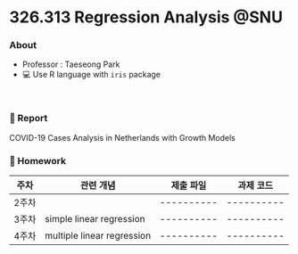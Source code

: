 # 326.313 Regression Analysis @SNU

### About
- Professor : Taeseong Park <br>
- :computer: Use R language with `iris` package

<br>

### :pencil: Report
COVID-19 Cases Analysis in Netherlands with Growth Models


### :book: Homework

|  주차  |       관련 개념          | 제출 파일 | 과제 코드 | 
|--------|-------------------------| ----------|----------|
| 2주차  |                          | ----------|----------|
| 3주차  | simple linear regression | ----------|----------|
| 4주차  |multiple linear regression| ----------|----------|

